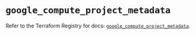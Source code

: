 # `google_compute_project_metadata`

Refer to the Terraform Registry for docs: [`google_compute_project_metadata`](https://registry.terraform.io/providers/hashicorp/google/6.41.0/docs/resources/compute_project_metadata).
